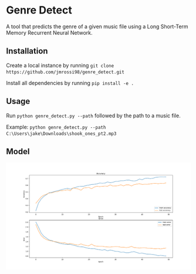 # Genre Detect

A tool that predicts the genre of a given music file using a Long Short-Term Memory Recurrent Neural Network.

## Installation

Create a local instance by running
` git clone https://github.com/jmrossi98/genre_detect.git `

Install all dependencies by running
`pip install -e .`

## Usage

Run `python genre_detect.py --path`  followed by the path to a music file.

Example:
`python genre_detect.py --path C:\Users\jake\Downloads\shook_ones_pt2.mp3`

## Model
<img src="/images/model_eval.png" alt="ModelEval" width="1200">

